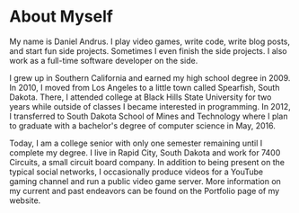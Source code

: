 # About Myself

My name is Daniel Andrus. I play video games, write code,
write blog posts, and start fun side projects. Sometimes I even
finish the side projects. I also work as a full-time software
developer on the side.

I grew up in Southern California and earned my high
school degree in 2009. In 2010, I moved from Los Angeles to a
little town called Spearfish, South Dakota. There, I attended
college at Black Hills State University for two years while
outside of classes I became interested in programming. In
2012, I transferred to South Dakota School of Mines and
Technology where I plan to graduate with a bachelor's degree
of computer science in May, 2016.

Today, I am a college senior with only one semester remaining
until I complete my degree. I live in Rapid City, South
Dakota and work for 7400 Circuits, a small circuit board company.
In addition to being present on the typical social networks, I
occasionally produce videos for a YouTube gaming channel and run
a public video game server. More information on my current and
past endeavors can be found on the Portfolio page of my website.
